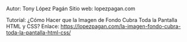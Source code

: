 Autor: Tony López Pagán
Sitio web: lopezpagan.com

Tutorial: ¿Cómo Hacer que la Imagen de Fondo Cubra Toda la Pantalla HTML y CSS?
Enlace: https://lopezpagan.com/la-imagen-fondo-cubra-toda-la-pantalla-html-css/